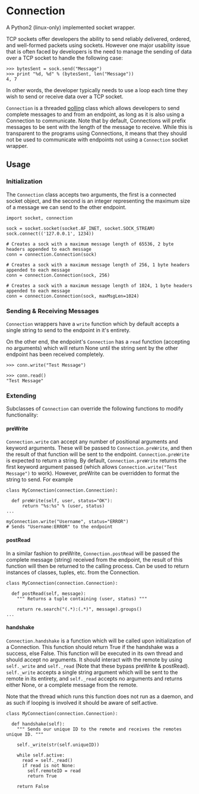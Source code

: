 # Connection
A Python2 (linux-only) implemented socket wrapper.

TCP sockets offer developers the ability to send reliably delivered, ordered, and well-formed packets using sockets.  However one major usability issue that is often faced by developers is the need to manage the sending of data over a TCP socket to handle the following case:

```
>>> bytesSent = sock.send("Message")
>>> print "%d, %d" % (bytesSent, len("Message"))
4, 7
```

In other words, the developer typically needs to use a loop each time they wish to send or receive data over a TCP socket.

`Connection` is a threaded [polling](https://docs.python.org/2/library/select.html#select.poll) class which allows developers to send complete messages to and from an endpoint, as long as it is also using a Connection to communicate.  Note that by default, Connections will prefix messages to be sent with the length of the message to receive.  While this is transparent to the programs using Connections, it means that they should not be used to communicate with endpoints not using a `Connection` socket wrapper.

## Usage
### Initialization
The `Connection` class accepts two arguments, the first is a connected socket object, and the second is an integer representing the maximum size of a message we can send to the other endpoint.

```
import socket, connection

sock = socket.socket(socket.AF_INET, socket.SOCK_STREAM)
sock.connect(('127.0.0.1', 1234))

# Creates a sock with a maximum message length of 65536, 2 byte headers appended to each message
conn = connection.Connection(sock)

# Creates a sock with a maximum message length of 256, 1 byte headers appended to each message
conn = connection.Connection(sock, 256)

# Creates a sock with a maximum message length of 1024, 1 byte headers appended to each message
conn = connection.Connection(sock, maxMsgLen=1024)
```

### Sending & Receiving Messages
`Connection` wrappers have a `write` function which by default accepts a single string to send to the endpoint in it's entirety.

On the other end, the endpoint's `Connection` has a `read` function (accepting no arguments) which will return None until the string sent by the other endpoint has been received completely.

```
>>> conn.write("Test Message")
```

```
>>> conn.read()
"Test Message"
```

### Extending
Subclasses of `Connection` can override the following functions to modify functionality:

#### preWrite
`Connection.write` can accept any number of positional arguments and keyword arguments.  These will be passed to `Connection.preWrite`, and then the result of that function will be sent to the endpoint.  `Connection.preWrite` is expected to return a string.  By default, `Connection.preWrite` returns the first keyword argument passed (which allows `Connection.write("Test Message")` to work).  However, preWrite can be overridden to format the string to send.  For example

```
class MyConnection(connection.Connection):

  def preWrite(self, user, status="OK"):
      return "%s:%s" % (user, status)
...

myConnection.write("Username", status="ERROR")
# Sends "Username:ERROR" to the endpoint
```

#### postRead
In a similar fashion to preWrite, `Connection.postRead` will be passed the complete message (string) received from the endpoint, the result of this function will then be returned to the calling process.  Can be used to return instances of classes, tuples, etc. from the Connection.

```
class MyConnection(connection.Connection):

  def postRead(self, message):
    """ Returns a tuple containing (user, status) """

    return re.search("(.*):(.*)", message).groups()
...
```

#### handshake
`Connection.handshake` is a function which will be called upon initialization of a Connection.  This function should return True if the handshake was a success, else False.  This function will be executed in its own thread and should accept no arguments.  It should interact with the remote by using `self._write` and `self._read` (Note that these bypass preWrite & postRead).  `self._write` accepts a single string argument which will be sent to the remote in its entirety, and `self._read` accepts no arguments and returns either None, or a complete message from the remote.

Note that the thread which runs this function does not run as a daemon, and as such if looping is involved it should be aware of self.active.

```
class MyConnection(connection.Connection):

  def handshake(self):
    """ Sends our unique ID to the remote and receives the remotes unique ID. """
    
    self._write(str(self.uniqueID))
    
    while self.active:
      read = self._read()
      if read is not None:
        self.remoteID = read
        return True
        
    return False
```
